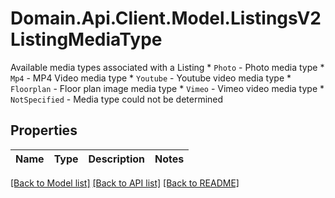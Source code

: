 # Domain.Api.Client.Model.ListingsV2ListingMediaType
Available media types associated with a Listing  * `Photo` - Photo media type * `Mp4` - MP4 Video media type * `Youtube` - Youtube video media type * `Floorplan` - Floor plan image media type * `Vimeo` - Vimeo video media type * `NotSpecified` - Media type could not be determined
## Properties

Name | Type | Description | Notes
------------ | ------------- | ------------- | -------------

[[Back to Model list]](../README.md#documentation-for-models) [[Back to API list]](../README.md#documentation-for-api-endpoints) [[Back to README]](../README.md)

